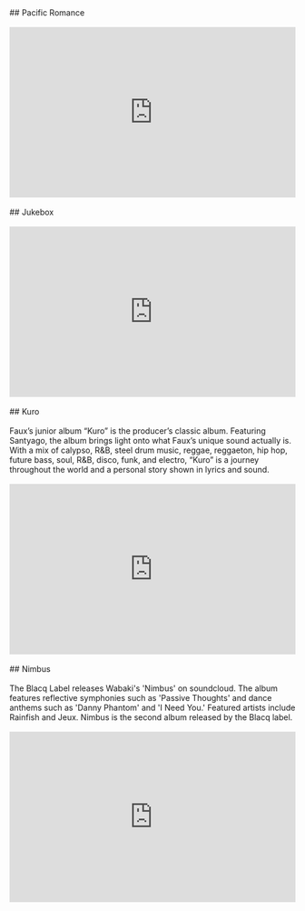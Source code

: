 </br>
</br>
## Pacific Romance
</br>
</br>

<iframe width="100%" height="300" scrolling="no" frameborder="no" allow="autoplay" src="https://w.soundcloud.com/player/?url=https%3A//api.soundcloud.com/playlists/515851848&color=%23ff5500&auto_play=false&hide_related=false&show_comments=true&show_user=true&show_reposts=false&show_teaser=true&visual=true"></iframe>

</br>
</br>
## Jukebox
</br>
</br>

<iframe width="100%" height="300" scrolling="no" frameborder="no" allow="autoplay" src="https://w.soundcloud.com/player/?url=https%3A//api.soundcloud.com/playlists/465825486&color=%23ff5500&auto_play=false&hide_related=false&show_comments=true&show_user=true&show_reposts=false&show_teaser=true&visual=true"></iframe>

</br>
</br>
## Kuro
</br>
</br>
Faux’s junior album “Kuro” is the producer’s classic album. Featuring Santyago, the album brings light onto what Faux’s unique sound actually is. With a mix of calypso, R&B, steel drum music, reggae, reggaeton, hip hop, future bass, soul, R&B, disco, funk, and electro, “Kuro” is a journey throughout the world and a personal story shown in lyrics and sound.
</br>
</br>

<iframe width="100%" height="300" scrolling="no" frameborder="no" allow="autoplay" src="https://w.soundcloud.com/player/?url=https%3A//api.soundcloud.com/playlists/313841302&color=%23ff5500&auto_play=false&hide_related=false&show_comments=true&show_user=true&show_reposts=false&show_teaser=true&visual=true"></iframe>

</br>
</br>
## Nimbus
</br>
</br>
The Blacq Label releases Wabaki's 'Nimbus' on soundcloud. The album features reflective symphonies such as 'Passive Thoughts' and dance anthems such as 'Danny Phantom' and 'I Need You.' Featured artists include Rainfish and Jeux. Nimbus is the second album released by the Blacq label.
</br>
</br>

<iframe width="100%" height="300" scrolling="no" frameborder="no" allow="autoplay" src="https://w.soundcloud.com/player/?url=https%3A//api.soundcloud.com/playlists/347203262&color=%23ff5500&auto_play=false&hide_related=false&show_comments=true&show_user=true&show_reposts=false&show_teaser=true&visual=true"></iframe>